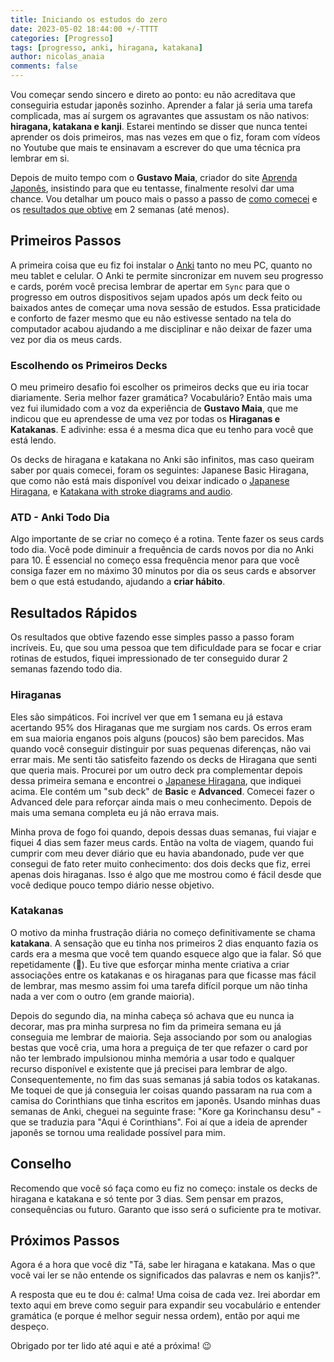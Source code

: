 ```yaml
---
title: Iniciando os estudos do zero
date: 2023-05-02 18:44:00 +/-TTTT
categories: [Progresso]
tags: [progresso, anki, hiragana, katakana]
author: nicolas_anaia
comments: false
---
```


Vou começar sendo sincero e direto ao ponto: eu não acreditava que conseguiria estudar japonês sozinho. Aprender a falar já seria uma tarefa complicada, mas aí surgem os agravantes que assustam os não nativos: **hiragana, katakana e kanji**. Estarei mentindo se disser que nunca tentei aprender os dois primeiros, mas nas vezes em que o fiz, foram com vídeos no Youtube que mais te ensinavam a escrever do que uma técnica pra lembrar em si.

Depois de muito tempo com o **Gustavo Maia**, criador do site [Aprenda Japonês](https://aprendajp.com/), insistindo para que eu tentasse, finalmente resolvi dar uma chance. Vou detalhar um pouco mais o passo a passo de [como comecei](#primeiros-passos) e os [resultados que obtive](#resultados-rápidos) em 2 semanas (até menos).


## Primeiros Passos

A primeira coisa que eu fiz foi instalar o [Anki](https://apps.ankiweb.net/) tanto no meu PC, quanto no meu tablet e celular. O Anki te permite sincronizar em nuvem seu progresso e cards, porém você precisa lembrar de apertar em `Sync` para que o progresso em outros dispositivos sejam upados após um deck feito ou baixados antes de começar uma nova sessão de estudos. Essa praticidade e conforto de fazer mesmo que eu não estivesse sentado na tela do computador acabou ajudando a me disciplinar e não deixar de fazer uma vez por dia os meus cards.

### Escolhendo os Primeiros Decks

O meu primeiro desafio foi escolher os primeiros decks que eu iria tocar diariamente. Seria melhor fazer gramática? Vocabulário?
Então mais uma vez fui ilumidado com a voz da experiência de **Gustavo Maia**, que me indicou que eu aprendesse de uma vez por todas os **Hiraganas e Katakanas**. E adivinhe: essa é a mesma dica que eu tenho para você que está lendo.

Os decks de hiragana e katakana no Anki são infinitos, mas caso queiram saber por quais comecei, foram os seguintes: Japanese Basic Hiragana, que como não está mais disponível vou deixar indicado o [Japanese Hiragana](https://ankiweb.net/shared/info/195754716), e [Katakana with stroke diagrams and audio](https://ankiweb.net/shared/info/1678048485).

### ATD - Anki Todo Dia

Algo importante de se criar no começo é a rotina. Tente fazer os seus cards todo dia.
Você pode diminuir a frequência de cards novos por dia no Anki para 10. É essencial no começo essa frequência menor para que você consiga fazer em no máximo 30 minutos por dia os seus cards e absorver bem o que está estudando, ajudando a **criar hábito**.


## Resultados Rápidos

Os resultados que obtive fazendo esse simples passo a passo foram incríveis. Eu, que sou uma pessoa que tem dificuldade para se focar e criar rotinas de estudos, fiquei impressionado de ter conseguido durar 2 semanas fazendo todo dia.

### Hiraganas

Eles são simpáticos. Foi incrível ver que em 1 semana eu já estava acertando 95% dos Hiraganas que me surgiam nos cards. Os erros eram em sua maioria enganos pois alguns (poucos) são bem parecidos. Mas quando você conseguir distinguir por suas pequenas diferenças, não vai errar mais.
Me senti tão satisfeito fazendo os decks de Hiragana que senti que queria mais. Procurei por um outro deck pra complementar depois dessa primeira semana e encontrei o [Japanese Hiragana](https://ankiweb.net/shared/info/195754716), que indiquei acima. Ele contém um "sub deck" de **Basic** e **Advanced**. Comecei fazer o Advanced dele para reforçar ainda mais o meu conhecimento. Depois de mais uma semana completa eu já não errava mais.

Minha prova de fogo foi quando, depois dessas duas semanas, fui viajar e fiquei 4 dias sem fazer meus cards. Então na volta de viagem, quando fui cumprir com meu dever diário que eu havia abandonado, pude ver que consegui de fato reter muito conhecimento: dos dois decks que fiz, errei apenas dois hiraganas. Isso é algo que me mostrou como é fácil desde que você dedique pouco tempo diário nesse objetivo.

### Katakanas

O motivo da minha frustração diária no começo definitivamente se chama **katakana**. A sensação que eu tinha nos primeiros 2 dias enquanto fazia os cards era a mesma que você tem quando esquece algo que ia falar. Só que repetidamente (🤣). Eu tive que esforçar minha mente criativa a criar associações entre os katakanas e os hiraganas para que ficasse mas fácil de lembrar, mas mesmo assim foi uma tarefa difícil porque um não tinha nada a ver com o outro (em grande maioria).

Depois do segundo dia, na minha cabeça só achava que eu nunca ia decorar, mas pra minha surpresa no fim da primeira semana eu já conseguia me lembrar de maioria. Seja associando por som ou analogias bestas que você cria, uma hora a preguiça de ter que refazer o card por não ter lembrado impulsionou minha memória a usar todo e qualquer recurso disponível e existente que já precisei para lembrar de algo. Consequentemente, no fim das suas semanas já sabia todos os katakanas. Me toquei de que já conseguia ler coisas quando passaram na rua com a camisa do Corinthians que tinha escritos em japonês. Usando minhas duas semanas de Anki, cheguei na seguinte frase: "Kore ga Korinchansu desu" - que se traduzia para "Aqui é Corinthians". Foi aí que a ideia de aprender japonês se tornou uma realidade possível para mim.


## Conselho

Recomendo que você só faça como eu fiz no começo: instale os decks de hiragana e katakana e só tente por 3 dias. Sem pensar em prazos, consequências ou futuro. Garanto que isso será o suficiente pra te motivar.


## Próximos Passos

Agora é a hora que você diz "Tá, sabe ler hiragana e katakana. Mas o que você vai ler se não entende os significados das palavras e nem os kanjis?".

A resposta que eu te dou é: calma! Uma coisa de cada vez. Irei abordar em texto aqui em breve como seguir para expandir seu vocabulário e entender gramática (e porque é melhor seguir nessa ordem), então por aqui me despeço.

Obrigado por ter lido até aqui e até a próxima! 😉
